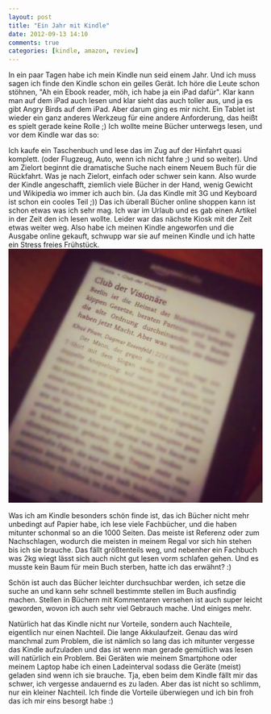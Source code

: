 ```yaml
---
layout: post
title: "Ein Jahr mit Kindle"
date: 2012-09-13 14:10
comments: true
categories: [kindle, amazon, review]
---
```

In ein paar Tagen habe ich mein Kindle nun seid einem Jahr. Und ich muss sagen ich finde
den Kindle schon ein geiles Gerät. Ich höre die Leute schon stöhnen, "Ah ein Ebook reader, möh, ich habe ja ein iPad dafür".
Klar kann man auf dem iPad auch lesen und klar sieht das auch toller aus, und ja es gibt Angry Birds auf dem iPad. Aber darum ging es mir nicht.
Ein Tablet ist wieder ein ganz anderes Werkzeug für eine andere Anforderung, das heißt es spielt gerade keine Rolle ;)
Ich wollte meine Bücher unterwegs lesen, und vor dem Kindle war das so:

Ich kaufe ein Taschenbuch und lese das im Zug auf der Hinfahrt quasi komplett.
(oder Flugzeug, Auto, wenn ich nicht fahre ;) und so weiter). Und am Zielort beginnt die dramatische Suche nach einem Neuem Buch für die Rückfahrt.
Was je nach Zielort, einfach oder schwer sein kann. Also wurde der Kindle angeschafft, ziemlich viele Bücher in der Hand, wenig Gewicht und Wikipedia wo immer ich auch bin.
(Ja das Kindle mit 3G und Keyboard ist schon ein cooles Teil ;)) Das ich überall Bücher online shoppen kann ist schon etwas was ich sehr mag. Ich war im Urlaub und
es gab einen Artikel in der Zeit den ich lesen wollte. Leider war das nächste Kiosk mit der Zeit etwas weiter weg. Also habe ich meinen Kindle angeworfen und die
Ausgabe online gekauft, schwupp war sie auf meinen Kindle und ich hatte ein Stress freies Frühstück.
[![Kindle mit Zeit Artikel](/static/images/kindle.jpg 'Kindle mit Zeit Artikel')](http://instagram.com/p/NG6uHhCmQO/)

Was ich am Kindle besonders schön finde ist, das ich Bücher nicht mehr unbedingt auf Papier habe, ich lese viele Fachbücher, und die haben mitunter schonmal so an die 1000 Seiten.
Das meiste ist Referenz oder zum Nachschlagen, wodurch die meisten in meinem Regal vor sich hin stehen bis ich sie brauche. Das fällt größtenteils weg,
und nebenher ein Fachbuch was 2kg wiegt lässt sich auch nicht gut lesen vorm schlafen gehen. Und es musste kein Baum für mein Buch sterben, hatte ich das erwähnt? :)

Schön ist auch das Bücher leichter durchsuchbar werden, ich setze die suche an und kann sehr schnell bestimmte stellen im Buch ausfindig machen. Stellen in Büchern mit
Kommentaren versehen ist auch super leicht geworden, wovon ich auch sehr viel Gebrauch mache. Und einiges mehr.

Natürlich hat das Kindle nicht nur Vorteile, sondern auch Nachteile, eigentlich nur einen Nachteil. Die lange Akkulaufzeit. Genau das wird manchmal zum Problem, die ist
nämlich so lang das ich mitunter vergesse das Kindle aufzuladen und das ist wenn man gerade gemütlich was lesen will natürlich ein Problem. Bei Geräten wie meinem Smartphone
oder meinem Laptop habe ich einen Ladeinterval sodass die Geräte (meist) geladen sind wenn ich sie brauche. Tja, eben beim dem Kindle fällt mir das schwer, ich vergesse andauernd
es zu laden. Aber das ist nicht so schlimm, nur ein kleiner Nachteil. Ich finde die Vorteile überwiegen und ich bin froh das ich mir eins besorgt habe :)
